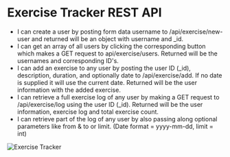 # Exercise Tracker REST API

- I can create a user by posting form data username to /api/exercise/new-user and returned will be an object with username and _id.
- I can get an array of all users by clicking the corresponding button which makes a GET request to api/exercise/users. Returned will be the usernames and corresponding ID's.
- I can add an exercise to any user by posting the user ID (_id), description, duration, and optionally date to /api/exercise/add. If no date is supplied it will use the current date. Returned will be the user information with the added exercise.
- I can retrieve a full exercise log of any user by making a GET request to /api/exercise/log using the user ID (_id). Returned will be the user information, exercise log and total exercise count.
- I can retrieve part of the log of any user by also passing along optional parameters like from & to or limit. (Date format = yyyy-mm-dd, limit = int)

![Exercise Tracker](https://user-images.githubusercontent.com/58770446/89814858-1a140480-db44-11ea-8645-0712ac35cef9.png)
